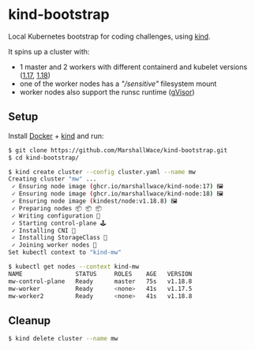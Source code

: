 # kind-bootstrap

Local Kubernetes bootstrap for coding challenges, using [kind](https://kind.sigs.k8s.io/).

It spins up a cluster with:
- 1 master and 2 workers with different containerd and kubelet versions ([1.17](./nodes/Dockerfile.17), [1.18](./nodes/Dockerfile.18))
- one of the worker nodes has a _"/sensitive"_ filesystem mount
- worker nodes also support the runsc runtime ([gVisor](https://gvisor.dev/))

## Setup

Install [Docker](https://docs.docker.com/get-docker/) + [kind](https://github.com/kubernetes-sigs/kind/releases) and run:

```bash
$ git clone https://github.com/MarshallWace/kind-bootstrap.git
$ cd kind-bootstrap/

$ kind create cluster --config cluster.yaml --name mw
Creating cluster "mw" ...
 ✓ Ensuring node image (ghcr.io/marshallwace/kind-node:17) 🖼
 ✓ Ensuring node image (ghcr.io/marshallwace/kind-node:18) 🖼
 ✓ Ensuring node image (kindest/node:v1.18.8) 🖼
 ✓ Preparing nodes 📦 📦 📦
 ✓ Writing configuration 📜
 ✓ Starting control-plane 🕹️
 ✓ Installing CNI 🔌
 ✓ Installing StorageClass 💾
 ✓ Joining worker nodes 🚜
Set kubectl context to "kind-mw"

$ kubectl get nodes --context kind-mw
NAME               STATUS     ROLES    AGE   VERSION
mw-control-plane   Ready      master   75s   v1.18.8
mw-worker          Ready      <none>   41s   v1.17.5
mw-worker2         Ready      <none>   41s   v1.18.8
```

## Cleanup

```bash
$ kind delete cluster --name mw
```
